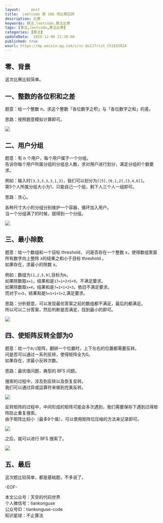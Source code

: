 ```yaml
---   
layout:     post  
title:  Leetcode 第 166 场比赛回顾 
description: 比赛  
keywords: 算法,leetcode,算法比赛  
tags: [算法,leetcode,算法比赛]    
categories: [算法]  
updateData:  2019-12-08 21:30:00  
published: true  
wxurl: https://mp.weixin.qq.com/s/vc-QsIJ7rcst_Ch1EG5R2A  
---  
```



## 零、背景  


这次比赛比较简单。  


## 一、整数的各位积和之差  


题意：给一个整数 n，求这个整数「各位数字之积」与「各位数字之和」的差。  


思路：按照题意模拟计算即可。  


![](https://res2019.tiankonguse.com/images/2019/12/08/001.png)  


## 二、用户分组  


题意：有 n 个用户，每个用户属于一个分组。  
告诉你每个用户所属分组的分组总人数，求对用户进行划分，满足分组的个数要求。  


例如：输入时`[3,3,3,3,3,1,3]`，我们可以划分为`[[5],[0,1,2],[3,4,6]]`。  
第5个人所属分组大小为1，只能自己一个组，剩下人三个人一组即可。  


思路：贪心。  


各种尺寸大小的分组分别维护一个容器，循环加入用户。  
当一个分组满了的时候，就得到一个分组。  



![](https://res2019.tiankonguse.com/images/2019/12/08/002.png)  


## 三、最小除数  


题意：给一个数组和一个目标 threshold， 问是否存在一个整数 x，使得数组里面所有数字向上整除 x的结果之和小于目标 threshold 。  
如果存在，求最小的除数 x。  


例如：数组为`[1,2,5,9]`,目标为`6`。  
如果除数取`x=1`，结果和是`17=1+2+5+9`，不满足要求。  
如果除数取`x=4`，结果和是`7=1+1+2+3`，依旧不满足要求。  
而对于`x=5`，结果和是`5=1+1+1+2`,满足要求。  


思路：分析题意，可以发现最优答案之前的数组都不满足，最后的都满足。  
所以可以二分答案，然后判断是否满足，找到最小的即可。  


![](https://res2019.tiankonguse.com/images/2019/12/08/003.png)  


## 四、使矩阵反转全部为0  


题意：给一个`0/1`矩阵，翻转一个位置时，上下左右的位置都需要反转。  
问是否可以通过一系列反转，使得矩阵全为0。  
如果存在，求最小反转次数。  


思路：最优值问题，典型的 BFS 问题。  


搜索的过程中，涉及到反转以及恢复反转。  
我们可以通过异或运算符来做到完美反转。  


![](https://res2019.tiankonguse.com/images/2019/12/08/005.png)  



反转矩阵的过程中，中间形成的矩阵可能会多次遇到，我们需要保存下遇到过得矩阵防止重复搜索。  
由于矩阵比较小（最多9个值），可以使用矩阵位压缩的方法来记录即可。  



![](https://res2019.tiankonguse.com/images/2019/12/08/004.png)  



之后，就可以进行 BFS 搜索了。  


![](https://res2019.tiankonguse.com/images/2019/12/08/006.png)  


## 五、最后  


这次题比较简单，都是基础题，不多说了。  



-EOF-  


本文公众号：天空的代码世界  
个人微信号：tiankonguse  
公众号ID：tiankonguse-code  
知识星球：不止算法  

